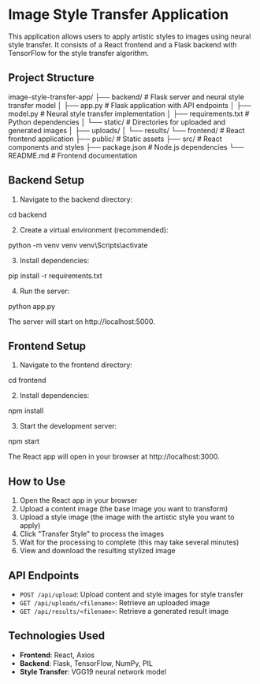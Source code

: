 # Image Style Transfer Application

This application allows users to apply artistic styles to images using neural style transfer. It consists of a React frontend and a Flask backend with TensorFlow for the style transfer algorithm.

## Project Structure

image-style-transfer-app/
├── backend/ # Flask server and neural style transfer model
│ ├── app.py # Flask application with API endpoints
│ ├── model.py # Neural style transfer implementation
│ ├── requirements.txt # Python dependencies
│ └── static/ # Directories for uploaded and generated images
│ ├── uploads/
│ └── results/
└── frontend/ # React frontend application
├── public/ # Static assets
├── src/ # React components and styles
├── package.json # Node.js dependencies
└── README.md # Frontend documentation

## Backend Setup

1. Navigate to the backend directory:

cd backend

2. Create a virtual environment (recommended):

python -m venv venv
venv\Scripts\activate

3. Install dependencies:

pip install -r requirements.txt

4. Run the server:

python app.py

The server will start on http://localhost:5000.

## Frontend Setup

1. Navigate to the frontend directory:

cd frontend

2. Install dependencies:

npm install

3. Start the development server:

npm start

The React app will open in your browser at http://localhost:3000.

## How to Use

1. Open the React app in your browser
2. Upload a content image (the base image you want to transform)
3. Upload a style image (the image with the artistic style you want to apply)
4. Click "Transfer Style" to process the images
5. Wait for the processing to complete (this may take several minutes)
6. View and download the resulting stylized image

## API Endpoints

- `POST /api/upload`: Upload content and style images for style transfer
- `GET /api/uploads/<filename>`: Retrieve an uploaded image
- `GET /api/results/<filename>`: Retrieve a generated result image

## Technologies Used

- **Frontend**: React, Axios
- **Backend**: Flask, TensorFlow, NumPy, PIL
- **Style Transfer**: VGG19 neural network model
